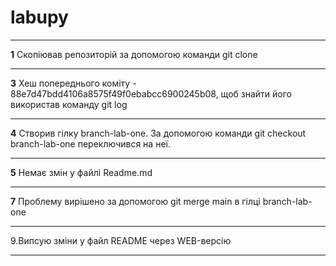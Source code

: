 # labupy
***
**1** Скопіював репозиторій за допомогою команди git clone
*** 
**3** Хеш попереднього коміту - 88e7d47bdd4106a8575f49f0ebabcc6900245b08, щоб знайти його використав команду git log
***
**4**
Створив гілку  branch-lab-one. За допомогою команди git checkout  branch-lab-one переключився на неї.
***
**5** Немає змін у файлі Readme.md
***
**7** Проблему вирішено за допомогою git merge main в гілці branch-lab-one
***
9.Випсую зміни у файл README через WEB-версію
***
